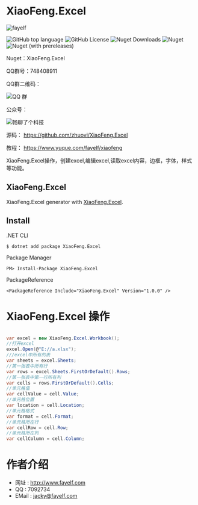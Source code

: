# XiaoFeng.Excel


![fayelf](https://user-images.githubusercontent.com/16105174/197918392-29d40971-a8a2-4be4-ac17-323f1d0bed82.png)

![GitHub top language](https://img.shields.io/github/languages/top/zhuovi/xiaofeng.excel?logo=github)
![GitHub License](https://img.shields.io/github/license/zhuovi/xiaofeng.excel?logo=github)
![Nuget Downloads](https://img.shields.io/nuget/dt/xiaofeng.excel?logo=nuget)
![Nuget](https://img.shields.io/nuget/v/xiaofeng.excel?logo=nuget)
![Nuget (with prereleases)](https://img.shields.io/nuget/vpre/xiaofeng.excel?label=dev%20nuget&logo=nuget)

Nuget：XiaoFeng.Excel

QQ群号：748408911 

QQ群二维码： 

![QQ 群](https://user-images.githubusercontent.com/16105174/198058269-0ea5928c-a2fc-4049-86da-cca2249229ae.png)

公众号： 

![畅聊了个科技](https://user-images.githubusercontent.com/16105174/198059698-adbf29c3-60c2-4c76-b894-21793b40cf34.jpg)

源码： https://github.com/zhuovi/XiaoFeng.Excel

教程： https://www.yuque.com/fayelf/xiaofeng


XiaoFeng.Excel操作，创建excel,编辑excel,读取excel内容，边框，字体，样式等功能。

## XiaoFeng.Excel

XiaoFeng.Excel generator with [XiaoFeng.Excel](https://github.com/zhuovi/XiaoFeng.Excel).

## Install

.NET CLI

```
$ dotnet add package XiaoFeng.Excel
```

Package Manager

```
PM> Install-Package XiaoFeng.Excel
```

PackageReference

```
<PackageReference Include="XiaoFeng.Excel" Version="1.0.0" />
```

# XiaoFeng.Excel 操作


```csharp

var excel = new XiaoFeng.Excel.Workbook();
//打开excel
excel.Open(@"E://a.xlsx");
///excel中所有的表
var sheets = excel.Sheets;
//第一张表中所有行
var rows = excel.Sheets.FirstOrDefault().Rows;
//第一张表中第一行所有列
var cells = rows.FirstOrDefault().Cells;
//单元格值
var cellValue = cell.Value;
//单元格位置
var location = cell.Location;
//单元格格式
var format = cell.Format;
//单元格所在行
var cellRow = cell.Row;
//单元格所在列
var cellColumn = cell.Column;

```

# 作者介绍

* 网址 : http://www.fayelf.com
* QQ : 7092734
* EMail : jacky@fayelf.com